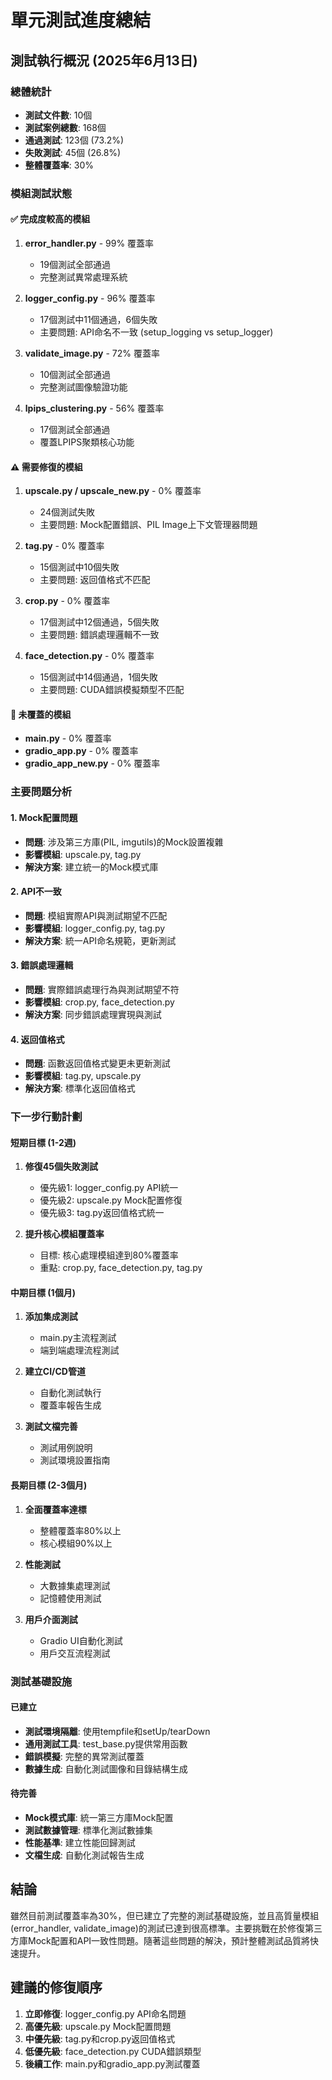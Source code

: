 # 單元測試進度總結

## 測試執行概況 (2025年6月13日)

### 總體統計
- **測試文件數**: 10個
- **測試案例總數**: 168個
- **通過測試**: 123個 (73.2%)
- **失敗測試**: 45個 (26.8%)
- **整體覆蓋率**: 30%

### 模組測試狀態

#### ✅ 完成度較高的模組
1. **error_handler.py** - 99% 覆蓋率
   - 19個測試全部通過
   - 完整測試異常處理系統
   
2. **logger_config.py** - 96% 覆蓋率
   - 17個測試中11個通過，6個失敗
   - 主要問題: API命名不一致 (setup_logging vs setup_logger)
   
3. **validate_image.py** - 72% 覆蓋率
   - 10個測試全部通過
   - 完整測試圖像驗證功能
   
4. **lpips_clustering.py** - 56% 覆蓋率
   - 17個測試全部通過
   - 覆蓋LPIPS聚類核心功能

#### ⚠️ 需要修復的模組
1. **upscale.py / upscale_new.py** - 0% 覆蓋率
   - 24個測試失敗
   - 主要問題: Mock配置錯誤、PIL Image上下文管理器問題
   
2. **tag.py** - 0% 覆蓋率
   - 15個測試中10個失敗
   - 主要問題: 返回值格式不匹配
   
3. **crop.py** - 0% 覆蓋率
   - 17個測試中12個通過，5個失敗
   - 主要問題: 錯誤處理邏輯不一致
   
4. **face_detection.py** - 0% 覆蓋率
   - 15個測試中14個通過，1個失敗
   - 主要問題: CUDA錯誤模擬類型不匹配

#### 📝 未覆蓋的模組
- **main.py** - 0% 覆蓋率
- **gradio_app.py** - 0% 覆蓋率
- **gradio_app_new.py** - 0% 覆蓋率

### 主要問題分析

#### 1. Mock配置問題
- **問題**: 涉及第三方庫(PIL, imgutils)的Mock設置複雜
- **影響模組**: upscale.py, tag.py
- **解決方案**: 建立統一的Mock模式庫

#### 2. API不一致
- **問題**: 模組實際API與測試期望不匹配
- **影響模組**: logger_config.py, tag.py
- **解決方案**: 統一API命名規範，更新測試

#### 3. 錯誤處理邏輯
- **問題**: 實際錯誤處理行為與測試期望不符
- **影響模組**: crop.py, face_detection.py
- **解決方案**: 同步錯誤處理實現與測試

#### 4. 返回值格式
- **問題**: 函數返回值格式變更未更新測試
- **影響模組**: tag.py, upscale.py
- **解決方案**: 標準化返回值格式

### 下一步行動計劃

#### 短期目標 (1-2週)
1. **修復45個失敗測試**
   - 優先級1: logger_config.py API統一
   - 優先級2: upscale.py Mock配置修復
   - 優先級3: tag.py返回值格式統一
   
2. **提升核心模組覆蓋率**
   - 目標: 核心處理模組達到80%覆蓋率
   - 重點: crop.py, face_detection.py, tag.py

#### 中期目標 (1個月)
1. **添加集成測試**
   - main.py主流程測試
   - 端到端處理流程測試
   
2. **建立CI/CD管道**
   - 自動化測試執行
   - 覆蓋率報告生成
   
3. **測試文檔完善**
   - 測試用例說明
   - 測試環境設置指南

#### 長期目標 (2-3個月)
1. **全面覆蓋率達標**
   - 整體覆蓋率80%以上
   - 核心模組90%以上
   
2. **性能測試**
   - 大數據集處理測試
   - 記憶體使用測試
   
3. **用戶介面測試**
   - Gradio UI自動化測試
   - 用戶交互流程測試

### 測試基礎設施

#### 已建立
- **測試環境隔離**: 使用tempfile和setUp/tearDown
- **通用測試工具**: test_base.py提供常用函數
- **錯誤模擬**: 完整的異常測試覆蓋
- **數據生成**: 自動化測試圖像和目錄結構生成

#### 待完善
- **Mock模式庫**: 統一第三方庫Mock配置
- **測試數據管理**: 標準化測試數據集
- **性能基準**: 建立性能回歸測試
- **文檔生成**: 自動化測試報告生成

## 結論

雖然目前測試覆蓋率為30%，但已建立了完整的測試基礎設施，並且高質量模組(error_handler, validate_image)的測試已達到很高標準。主要挑戰在於修復第三方庫Mock配置和API一致性問題。隨著這些問題的解決，預計整體測試品質將快速提升。

## 建議的修復順序

1. **立即修復**: logger_config.py API命名問題
2. **高優先級**: upscale.py Mock配置問題  
3. **中優先級**: tag.py和crop.py返回值格式
4. **低優先級**: face_detection.py CUDA錯誤類型
5. **後續工作**: main.py和gradio_app.py測試覆蓋
